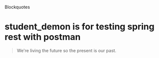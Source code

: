 Blockquotes
# student_demon is for testing spring rest with postman

> We're living the future so
> the present is our past.


